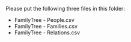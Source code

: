 Please put the following three files in this folder:

* FamilyTree - People.csv
* FamilyTree - Families.csv
* FamilyTree - Relations.csv
